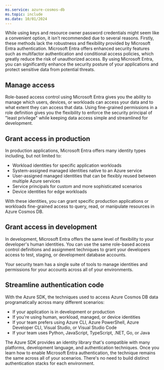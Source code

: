 ```yaml
---
ms.service: azure-cosmos-db
ms.topic: include
ms.date: 10/01/2024
---
```


While using keys and resource owner password credentials might seem like a convenient option, it isn't recommended due to several reasons. Firstly, these methods lack the robustness and flexibility provided by Microsoft Entra authentication. Microsoft Entra offers enhanced security features such as multifactor authentication and conditional access policies, which greatly reduce the risk of unauthorized access. By using Microsoft Entra, you can significantly enhance the security posture of your applications and protect sensitive data from potential threats.

## Manage access

Role-based access control using Microsoft Entra gives you the ability to manage which users, devices, or workloads can access your data and to what extent they can access that data. Using fine-grained permissions in a role definition gives you the flexibility to enforce the security principal of "least privilege" while keeping data access simple and streamlined for development.

## Grant access in production

In production applications, Microsoft Entra offers many identity types including, but not limited to:

- Workload identities for specific application workloads
- System-assigned managed identities native to an Azure service
- User-assigned managed identities that can be flexibly reused between multiple Azure services
- Service principals for custom and more sophisticated scenarios
- Device identities for edge workloads

With these identities, you can grant specific production applications or workloads fine-grained access to query, read, or manipulate resources in Azure Cosmos DB.

## Grant access in development

In development, Microsoft Entra offers the same level of flexibility to your developer's human identities. You can use the same role-based access control definitions and assignment techniques to grant your developers access to test, staging, or development database accounts.

Your security team has a single suite of tools to manage identities and permissions for your accounts across all of your environments.

## Streamline authentication code

With the Azure SDK, the techniques used to access Azure Cosmos DB data programatically across many different scenarios:

- If your application is in development or production
- If you're using human, workload, managed, or device identities
- If your team prefers using Azure CLI, Azure PowerShell, Azure Developer CLI, Visual Studio, or Visual Studio Code
- If your team uses Python, JavaScript, TypeScript, .NET, Go, or Java

The Azure SDK provides an identity library that's compatible with many platforms, development language, and authentication techniques. Once you learn how to enable Microsoft Entra authentication, the technique remains the same across all of your scenarios. There's no need to build distinct authentication stacks for each environment.
